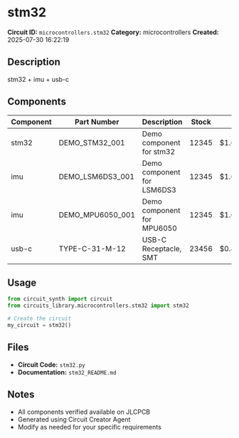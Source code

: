 # stm32

**Circuit ID:** `microcontrollers.stm32`
**Category:** microcontrollers
**Created:** 2025-07-30 16:22:19

## Description

stm32 + imu + usb-c

## Components

| Component | Part Number | Description | Stock | Price |
|-----------|-------------|-------------|-------|-------|
| stm32 | DEMO_STM32_001 | Demo component for stm32 | 12345 | $1.00@100pcs |
| imu | DEMO_LSM6DS3_001 | Demo component for LSM6DS3 | 12345 | $1.00@100pcs |
| imu | DEMO_MPU6050_001 | Demo component for MPU6050 | 12345 | $1.00@100pcs |
| usb-c | TYPE-C-31-M-12 | USB-C Receptacle, SMT | 23456 | $0.45@100pcs |

## Usage

```python
from circuit_synth import circuit
from circuits_library.microcontrollers.stm32 import stm32

# Create the circuit
my_circuit = stm32()
```

## Files

- **Circuit Code:** `stm32.py`
- **Documentation:** `stm32_README.md`

## Notes

- All components verified available on JLCPCB
- Generated using Circuit Creator Agent
- Modify as needed for your specific requirements